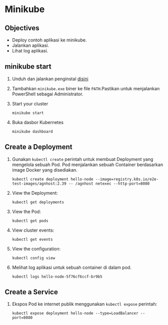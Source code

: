 # Minikube

## Objectives 
- Deploy contoh aplikasi ke minikube.
- Jalankan aplikasi.
- Lihat log aplikasi.

## minikube start
1. Unduh dan jalankan penginstal [disini](https://translate.google.com/website?sl=auto&tl=id&hl=id&client=webapp&u=https://storage.googleapis.com/minikube/releases/latest/minikube-installer.exe)
2. Tambahkan `minikube.exe` biner ke file `PATH`.Pastikan untuk menjalankan PowerShell sebagai Administrator.
3. Start your cluster
   ```
   minikube start
   ```

4. Buka dasbor Kubernetes
   ```
   minikube dashboard
   ```

## Create a Deployment

1. Gunakan `kubectl create` perintah untuk membuat Deployment yang mengelola sebuah Pod. Pod menjalankan sebuah Container berdasarkan image Docker yang disediakan.
   ```
   kubectl create deployment hello-node --image=registry.k8s.io/e2e-test-images/agnhost:2.39 -- /agnhost netexec --http-port=8080
   ```

2. View the Deployment:
   ```
   kubectl get deployments
   ```

3. View the Pod:
   ```
   kubectl get pods
   ```

4. View cluster events:
   ```
   kubectl get events
   ```

5. View the configuration:
   ```
   kubectl config view
   ```

6. Melihat log aplikasi untuk sebuah container di dalam pod.
   ```
   kubectl logs hello-node-5f76cf6ccf-br9b5
   ```

## Create a Service
1. Ekspos Pod ke internet publik menggunakan `kubectl expose` perintah:
   ```
   kubectl expose deployment hello-node --type=LoadBalancer --port=8080
   ```
   

